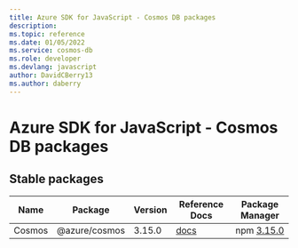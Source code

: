 ```yaml
---
title: Azure SDK for JavaScript - Cosmos DB packages
description: 
ms.topic: reference
ms.date: 01/05/2022
ms.service: cosmos-db
ms.role: developer
ms.devlang: javascript
author: DavidCBerry13
ms.author: daberry
---
```


# Azure SDK for JavaScript - Cosmos DB packages

## Stable packages

| Name                  | Package              | Version          | Reference Docs         | Package Manager                |
|-----------------------|----------------------|------------------|------------------------|--------------------------------|
| Cosmos | @azure/cosmos | 3.15.0 | [docs](/azure/javascript/sdk/sdk-demo2/cosmos-db/cosmos/azure-cosmos/stable)  | npm [3.15.0](https://www.npmjs.com/package/%40azure%2Fcosmos) |
 

 


 